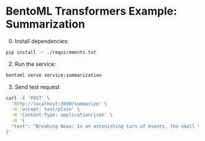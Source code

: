 # BentoML Transformers Example: Summarization

0. Install dependencies:

```bash
pip install -r ./requirements.txt
```

2. Run the service:

```bash
bentoml serve service:summarization
```

3. Send test request

```bash
curl -X 'POST' \
  'http://localhost:3000/summarize' \
  -H 'accept: text/plain' \
  -H 'Content-Type: application/json' \
  -d '{
  "text": "Breaking News: In an astonishing turn of events, the small town of Willow Creek has been taken by storm as local resident Jerry Thompson'\''s cat, Whiskers, performed what witnesses are calling a '\''miraculous and gravity-defying leap.'\'' Eyewitnesses report that Whiskers, an otherwise unremarkable tabby cat, jumped a record-breaking 20 feet into the air to catch a fly. The event, which took place in Thompson'\''s backyard, is now being investigated by scientists for potential breaches in the laws of physics. Local authorities are considering a town festival to celebrate what is being hailed as '\''The Leap of the Century."
}'
```

